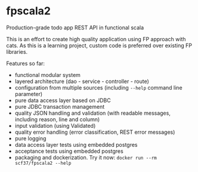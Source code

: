 # fpscala2
Production-grade todo app REST API in functional scala

This is an effort to create high quality application using FP approach with cats.
As this is a learning project, custom code is preferred over existing FP libraries.

Features so far:

- functional modular system
- layered architecture (dao - service - controller - route)
- configuration from multiple sources (including `--help` command line parameter)
- pure data access layer based on JDBC
- pure JDBC transaction management
- quality JSON handling and validation (with readable messages, including reason, line and column)
- input validation (using Validated)
- quality error handling (error classification, REST error messages)
- pure logging
- data access layer tests using embedded postgres
- acceptance tests using embedded postgres
- packaging and dockerization. Try it now: `docker run --rm scf37/fpscala2 --help`
